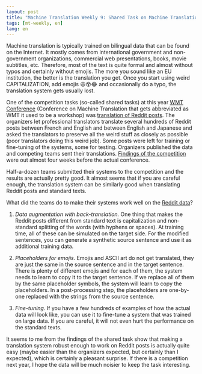 ```yaml
---
layout: post
title: "Machine Translation Weekly 9: Shared Task on Machine Translation Robustness"
tags: [mt-weekly, en]
lang: en
---
```


Machine translation is typically trained on bilingual data that can be found on
the Internet. It mostly comes from international government and non-government
organizations, commercial web presentations, books, movie subtitles, etc.
Therefore, most of the text is quite formal and almost without typos and
certainly without emojis. The more you sound like an EU institution, the better
is the translation you get. Once you start using weird CAPITALIZATION, add
emojis 😃😵😂 and occasionally do a typo, the translation system gets usually
lost.

One of the competition tasks (so-called shared tasks) at this year [WMT
Conference](http://www.statmt.org/wmt19) (Conference on Machine Translation
that gets abbreviated as WMT it used to be a workshop) was [translation of
Reddit posts](http://www.statmt.org/wmt19/robustness.html). The organizers let
professional translators translate several hundreds of Reddit posts between
French and English and between English and Japanese and asked the translators
to preserve all the weird stuff as closely as possible (poor translators doing
this weird job). Some posts were left for training or fine-tuning of the
systems, some for testing. Organizers published the data and competing teams
sent their translations. [Findings of the
competition](https://arxiv.org/pdf/1906.11943.pdf) were out almost four weeks
before the actual conference.

Half-a-dozen teams submitted their systems to the competition and the results
are actually pretty good. It almost seems that if you are careful enough, the
translation system can be similarly good when translating Reddit posts and
standard texts.

What did the teams do to make their systems work well on the [Reddit
data](https://arxiv.org/pdf/1809.00388.pdf)?

1. _Data augmentation with back-translation._ One thing that makes the Reddit
   posts different from standard text is capitalization and non-standard
   splitting of the words (with hyphens or spaces). At training time, all of
   these can be simulated on the target side. For the modified sentences, you
   can generate a synthetic source sentence and use it as additional training
   data.

2. _Placeholders for emojis._ Emojis and ASCII art do not get translated, they
   are just the same in the source sentence and in the target sentence. There
   is plenty of different emojis and for each of them, the system needs to
   learn to copy it to the target sentence. If we replace all of them by the
   same placeholder symbols, the system will learn to copy the placeholders. In
   a post-processing step, the placeholders are one-by-one replaced with the
   strings from the source sentence.

3. _Fine-tuning._ If you have a few hundreds of examples of how the actual data
   will look like, you can use it to fine-tune a system that was trained on
   large data. If you are careful, it will not even hurt the performance on the
   standard texts.

It seems to me from the findings of the shared task show that making a
translation system robust enough to work on Reddit posts is actually quite easy
(maybe easier than the organizers expected, but certainly than I expected),
which is certainly a pleasant surprise. If there is a competition next year, I
hope the data will be much noisier to keep the task interesting.
